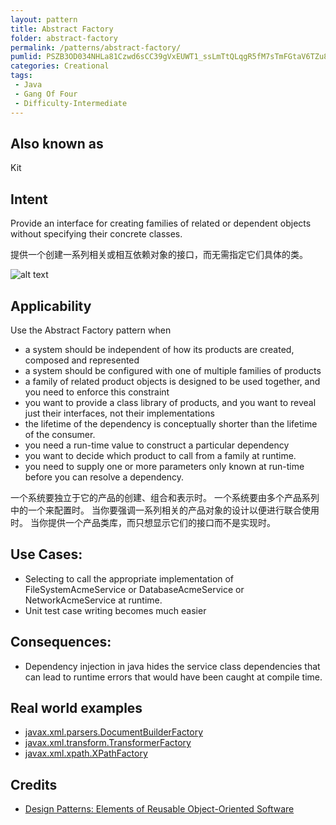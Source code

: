 ```yaml
---
layout: pattern
title: Abstract Factory
folder: abstract-factory
permalink: /patterns/abstract-factory/
pumlid: PSZB3OD034NHLa81Czwd6sCC39gVxEUWT1_ssLmTtQLqgR5fM7sTmFGtaV6TZu8prd0r6HtQaMKqAZLk1XjT_E6qgPUZfyc0MdTgx0-8LuUn8ErFXdr98NypXxKyezKV
categories: Creational
tags:
 - Java
 - Gang Of Four
 - Difficulty-Intermediate
---
```


## Also known as
Kit

## Intent
Provide an interface for creating families of related or dependent
objects without specifying their concrete classes.

提供一个创建一系列相关或相互依赖对象的接口，而无需指定它们具体的类。

![alt text](./etc/abstract-factory_1.png "Abstract Factory")

## Applicability
Use the Abstract Factory pattern when

* a system should be independent of how its products are created, composed and represented
* a system should be configured with one of multiple families of products
* a family of related product objects is designed to be used together, and you need to enforce this constraint
* you want to provide a class library of products, and you want to reveal just their interfaces, not their implementations
* the lifetime of the dependency is conceptually shorter than the lifetime of the consumer.
*	you need a run-time value to construct a particular dependency
*	you want to decide which product to call from a family at runtime.
*	you need to supply one or more parameters only known at run-time before you can resolve a dependency.

一个系统要独立于它的产品的创建、组合和表示时。
一个系统要由多个产品系列中的一个来配置时。
当你要强调一系列相关的产品对象的设计以便进行联合使用时。
当你提供一个产品类库，而只想显示它们的接口而不是实现时。


## Use Cases:	

*	Selecting to call the appropriate implementation of FileSystemAcmeService or DatabaseAcmeService or NetworkAcmeService at runtime.
*	Unit test case writing becomes much easier

## Consequences:

*	Dependency injection in java hides the service class dependencies that can lead to runtime errors that would have been caught at compile time.




## Real world examples

* [javax.xml.parsers.DocumentBuilderFactory](http://docs.oracle.com/javase/8/docs/api/javax/xml/parsers/DocumentBuilderFactory.html)
* [javax.xml.transform.TransformerFactory](http://docs.oracle.com/javase/8/docs/api/javax/xml/transform/TransformerFactory.html#newInstance--)
* [javax.xml.xpath.XPathFactory](http://docs.oracle.com/javase/8/docs/api/javax/xml/xpath/XPathFactory.html#newInstance--)

## Credits

* [Design Patterns: Elements of Reusable Object-Oriented Software](http://www.amazon.com/Design-Patterns-Elements-Reusable-Object-Oriented/dp/0201633612)
